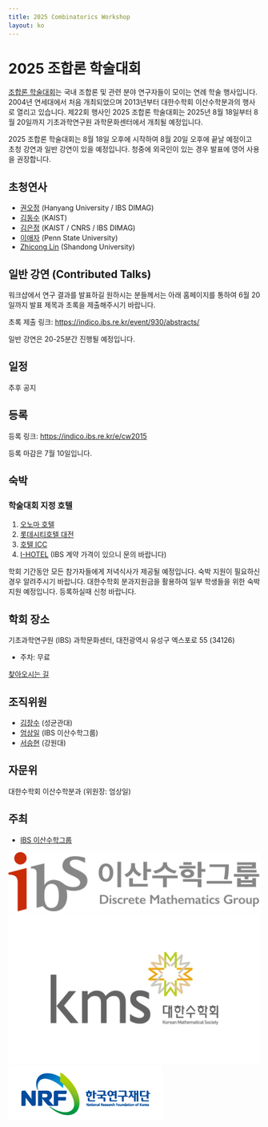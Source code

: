 ```yaml
---
title: 2025 Combinatorics Workshop
layout: ko
---
```

# 2025 조합론 학술대회 
<!-- [English](/en/) -->

[조합론 학술대회](https://www.combinatorics.kr/workshop/combinatorics-workshop)는 국내 조합론 및 관련 분야 연구자들이 모이는 연례 학술 행사입니다. 2004년 연세대에서 처음 개최되었으며 2013년부터 대한수학회 이산수학분과의 행사로 열리고 있습니다. 제22회 행사인 2025 조합론 학술대회는 2025년 8월 18일부터 8월 20일까지 기초과학연구원 과학문화센터에서 개최될 예정입니다.

2025 조합론 학술대회는 8월 18일 오후에 시작하여 8월 20일 오후에 끝날 예정이고 초청 강연과 일반 강연이 있을 예정입니다. 
청중에 외국인이 있는 경우 발표에 영어 사용을 권장합니다.

## 초청연사 

- [권오정](http://ojkwon.com) (Hanyang University / IBS DIMAG)
- [김동수](https://mathsci.kaist.ac.kr/~dskim/) (KAIST)
- [김은정](https://www.lamsade.dauphine.fr/~kim/) (KAIST / CNRS / IBS DIMAG)
- [이애자](https://science.psu.edu/math/people/auy2) (Penn State University)
- [Zhicong Lin](http://en.mis.sdu.edu.cn/info/1527/1399.htm) (Shandong University)


## 일반 강연 (Contributed Talks)

워크샵에서 연구 결과를 발표하길 원하시는 분들께서는 아래 홈페이지를 통하여 6월 20일까지 발표 제목과 초록을 제출해주시기 바랍니다.

초록 제출 링크: https://indico.ibs.re.kr/event/930/abstracts/


일반 강연은 20-25분간 진행될 예정입니다. 

## 일정 

추후 공지 

## 등록 

등록 링크: https://indico.ibs.re.kr/e/cw2015

등록 마감은 7월 10일입니다.

## 숙박 

### 학술대회 지정 호텔
1. [오노마 호텔](https://www.marriott.com/ko/hotels/cjjak-hotel-onoma-daejeon-autograph-collection/overview/)
2. [롯데시티호텔 대전](https://www.lottehotel.com/daejeon-city/ko)
3. [호텔 ICC](http://hotel.hotelicc.com)
4. [I-HOTEL](https://i-hotel.co.kr) (IBS 계약 가격이 있으니 문의 바랍니다)

학회 기간동안 모든 참가자들에게 저녁식사가 제공될 예정입니다. 
숙박 지원이 필요하신 경우 알려주시기 바랍니다.
대한수학회 분과지원금을 활용하여 일부 학생들을 위한 숙박 지원 예정입니다. 등록하실때 신청 바랍니다.

## 학회 장소 

기초과학연구원 (IBS) 과학문화센터, 대전광역시 유성구 엑스포로 55 (34126)
- 주차: 무료

[찾아오시는 길](https://travel.dimag.kr/)

## 조직위원 
- [김장수](https://jangsookim.github.io) (성균관대)
- [엄상일](https://dimag.ibs.re.kr/home/sangil/) (IBS 이산수학그룹)
- [서승현](https://sites.google.com/view/shyunseo) (강원대)

## 자문위

대한수학회 이산수학분과 (위원장: 엄상일)

## 주최 

- [IBS 이산수학그룹](https://dimag.ibs.re.kr/)

<div id="logo"><a href="https://dimag.ibs.re.kr/"><img src="/assets/dimag.png" alt="IBS 이산수학그룹" /></a> 
<a href="https://www.kms.or.kr/"><img src="/assets/kms.png" alt="Korean Mathematical Society" /><a href="https://dimag.ibs.re.kr/"><img src="/assets/NRF_logo_2.png" alt="National Research Foundation" /></a></a></div>

